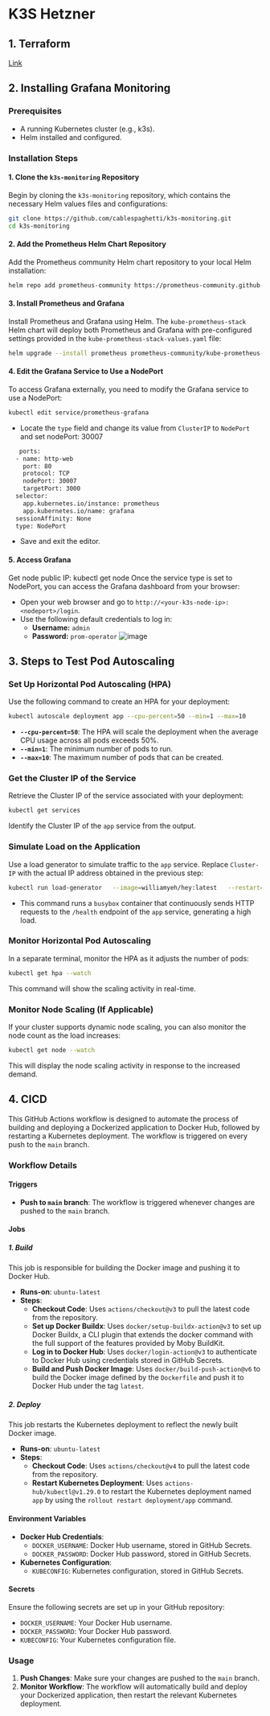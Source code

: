 # K3S Hetzner 

## 1. Terraform 
   [Link](https://github.com/nguyentrungduc134/k3s_go_app/tree/main/terraform)
## 2. Installing Grafana Monitoring

### Prerequisites
- A running Kubernetes cluster (e.g., k3s).
- Helm installed and configured.

### Installation Steps

#### 1. Clone the `k3s-monitoring` Repository
Begin by cloning the `k3s-monitoring` repository, which contains the necessary Helm values files and configurations:

```bash
git clone https://github.com/cablespaghetti/k3s-monitoring.git
cd k3s-monitoring
```

#### 2. Add the Prometheus Helm Chart Repository
Add the Prometheus community Helm chart repository to your local Helm installation:

```bash
helm repo add prometheus-community https://prometheus-community.github.io/helm-charts
```

#### 3. Install Prometheus and Grafana
Install Prometheus and Grafana using Helm. The `kube-prometheus-stack` Helm chart will deploy both Prometheus and Grafana with pre-configured settings provided in the `kube-prometheus-stack-values.yaml` file:

```bash
helm upgrade --install prometheus prometheus-community/kube-prometheus-stack --version 61.9.0 
```

#### 4. Edit the Grafana Service to Use a NodePort
To access Grafana externally, you need to modify the Grafana service to use a NodePort:

```bash
kubectl edit service/prometheus-grafana
```

- Locate the `type` field and change its value from `ClusterIP` to `NodePort` and set     nodePort: 30007
```bash
   ports:
  - name: http-web
    port: 80
    protocol: TCP
    nodePort: 30007
    targetPort: 3000
  selector:
    app.kubernetes.io/instance: prometheus
    app.kubernetes.io/name: grafana
  sessionAffinity: None
  type: NodePort
```
- Save and exit the editor.

#### 5. Access Grafana
Get node public IP:
kubectl get node
Once the service type is set to NodePort, you can access the Grafana dashboard from your browser:

- Open your web browser and go to `http://<your-k3s-node-ip>:<nodeport>/login`.
- Use the following default credentials to log in:
  - **Username:** `admin`
  - **Password:** `prom-operator`
![image](https://github.com/user-attachments/assets/875ca5f7-d87f-4434-9b0d-297283d353d2)

## 3. Steps to Test Pod Autoscaling

###  Set Up Horizontal Pod Autoscaling (HPA)
Use the following command to create an HPA for your deployment:

```bash
kubectl autoscale deployment app --cpu-percent=50 --min=1 --max=10
```

- **`--cpu-percent=50`**: The HPA will scale the deployment when the average CPU usage across all pods exceeds 50%.
- **`--min=1`**: The minimum number of pods to run.
- **`--max=10`**: The maximum number of pods that can be created.

###  Get the Cluster IP of the Service
Retrieve the Cluster IP of the service associated with your deployment:

```bash
kubectl get services
```

Identify the Cluster IP of the `app` service from the output.

###  Simulate Load on the Application
Use a load generator to simulate traffic to the `app` service. Replace `Cluster-IP` with the actual IP address obtained in the previous step:

```bash
kubectl run load-generator   --image=williamyeh/hey:latest   --restart=Never -- -c 1000 -q 5 -z 60m  http://Cluster-IP:8080
```

- This command runs a `busybox` container that continuously sends HTTP requests to the `/health` endpoint of the `app` service, generating a high load.

###  Monitor Horizontal Pod Autoscaling
In a separate terminal, monitor the HPA as it adjusts the number of pods:

```bash
kubectl get hpa --watch
```

This command will show the scaling activity in real-time.

###  Monitor Node Scaling (If Applicable)
If your cluster supports dynamic node scaling, you can also monitor the node count as the load increases:

```bash
kubectl get node --watch
```

This will display the node scaling activity in response to the increased demand.



## 4. CICD
This GitHub Actions workflow is designed to automate the process of building and deploying a Dockerized application to Docker Hub, followed by restarting a Kubernetes deployment. The workflow is triggered on every push to the `main` branch.

### Workflow Details

#### Triggers
- **Push to `main` branch**: The workflow is triggered whenever changes are pushed to the `main` branch.

#### Jobs

##### 1. Build
This job is responsible for building the Docker image and pushing it to Docker Hub.

- **Runs-on**: `ubuntu-latest`
- **Steps**:
  - **Checkout Code**: Uses `actions/checkout@v3` to pull the latest code from the repository.
  - **Set up Docker Buildx**: Uses `docker/setup-buildx-action@v3` to set up Docker Buildx, a CLI plugin that extends the docker command with the full support of the features provided by Moby BuildKit.
  - **Log in to Docker Hub**: Uses `docker/login-action@v3` to authenticate to Docker Hub using credentials stored in GitHub Secrets.
  - **Build and Push Docker Image**: Uses `docker/build-push-action@v6` to build the Docker image defined by the `Dockerfile` and push it to Docker Hub under the tag `latest`.

##### 2. Deploy
This job restarts the Kubernetes deployment to reflect the newly built Docker image.

- **Runs-on**: `ubuntu-latest`
- **Steps**:
  - **Checkout Code**: Uses `actions/checkout@v4` to pull the latest code from the repository.
  - **Restart Kubernetes Deployment**: Uses `actions-hub/kubectl@v1.29.0` to restart the Kubernetes deployment named `app` by using the `rollout restart deployment/app` command.

#### Environment Variables
- **Docker Hub Credentials**:
  - `DOCKER_USERNAME`: Docker Hub username, stored in GitHub Secrets.
  - `DOCKER_PASSWORD`: Docker Hub password, stored in GitHub Secrets.
- **Kubernetes Configuration**:
  - `KUBECONFIG`: Kubernetes configuration, stored in GitHub Secrets.

#### Secrets
Ensure the following secrets are set up in your GitHub repository:
- `DOCKER_USERNAME`: Your Docker Hub username.
- `DOCKER_PASSWORD`: Your Docker Hub password.
- `KUBECONFIG`: Your Kubernetes configuration file.

### Usage
1. **Push Changes**: Make sure your changes are pushed to the `main` branch.
2. **Monitor Workflow**: The workflow will automatically build and deploy your Dockerized application, then restart the relevant Kubernetes deployment.

